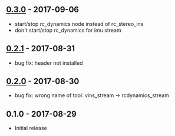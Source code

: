 [0.3.0] - 2017-09-06
--------------------

- start/stop rc_dynamics node instead of rc_stereo_ins
- don't start/stop rc_dynamics for imu stream

[0.2.1] - 2017-08-31
--------------------

- bug fix: header not installed 

[0.2.0] - 2017-08-30
--------------------

- bug fix: wrong name of tool: vins_stream -> rcdynamics_stream

0.1.0 - 2017-08-29
------------------

- Initial release

[0.3.0]: https://github.com/roboception/rc_dynamics_api/compare/v0.2.1...v0.3.0
[0.2.1]: https://github.com/roboception/rc_dynamics_api/compare/v0.2.0...v0.2.1
[0.2.0]: https://github.com/roboception/rc_dynamics_api/compare/v0.1.0...v0.2.0
